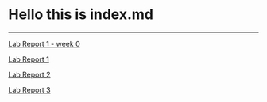 # Hello this is index.md
--- 

[Lab Report 1 - week 0](https://nak003.github.io/cse15l-lab-reports/lab-report-1-week-0.html)

[Lab Report 1](https://nak003.github.io/cse15l-lab-reports/lab-report-1.html)

[Lab Report 2](https://nak003.github.io/cse15l-lab-reports/lab-report-2.html)

[Lab Report 3](https://nak003.github.io/cse15l-lab-reports/lab-report-3.html)